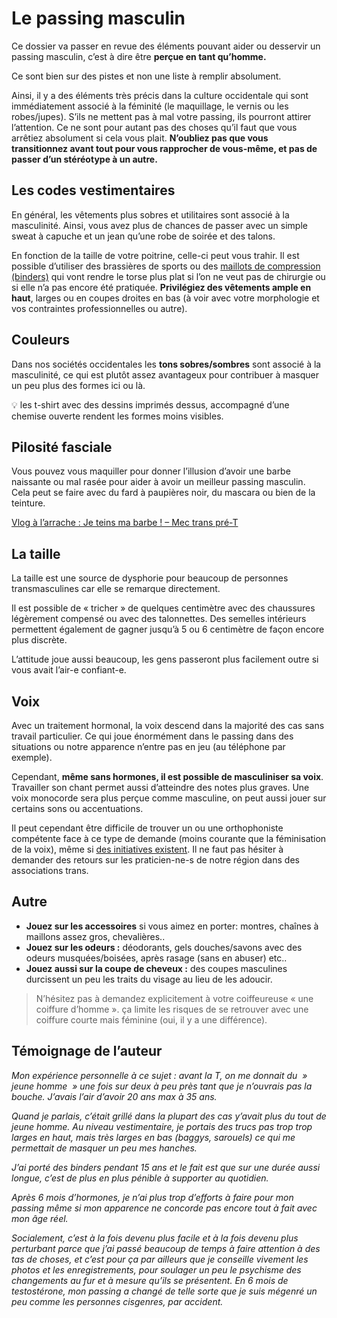 # Le passing masculin

Ce dossier va passer en revue des éléments pouvant aider ou desservir un passing masculin, c’est à dire être **perçue en tant qu’homme.**

Ce sont bien sur des pistes et non une liste à remplir absolument.

Ainsi, il y a des éléments très précis dans la culture occidentale qui sont immédiatement associé à la féminité (le maquillage, le vernis ou les robes/jupes). S’ils ne mettent pas à mal votre passing, ils pourront attirer l’attention. Ce ne sont pour autant pas des choses qu’il faut que vous arrêtiez absolument si cela vous plait. **N’oubliez pas que vous transitionnez avant tout pour vous rapprocher de vous-même, et pas de passer d’un stéréotype à un autre.**

## Les codes vestimentaires

En général, les vêtements plus sobres et utilitaires sont associé à la masculinité. Ainsi, vous avez plus de chances de passer avec un simple sweat à capuche et un jean qu’une robe de soirée et des talons.

En fonction de la taille de votre poitrine, celle-ci peut vous trahir. Il est possible d’utiliser des brassières de sports ou des [maillots de compression (binders)](https://wikitrans.co/2018/08/19/comment-cacher-ma-poitrine/) qui vont rendre le torse plus plat si l’on ne veut pas de chirurgie ou si elle n’a pas encore été pratiquée. **Privilégiez des vêtements ample en haut**, larges ou en coupes droites en bas (à voir avec votre morphologie et vos contraintes professionnelles ou autre).

## Couleurs

Dans nos sociétés occidentales les **tons sobres/sombres** sont associé à la masculinité, ce qui est plutôt assez avantageux pour contribuer à masquer un peu plus des formes ici ou là.

💡 les t-shirt avec des dessins imprimés dessus, accompagné d’une chemise ouverte rendent les formes moins visibles.

## Pilosité fasciale

Vous pouvez vous maquiller pour donner l’illusion d’avoir une barbe naissante ou mal rasée pour aider à avoir un meilleur passing masculin.  
Cela peut se faire avec du fard à paupières noir, du mascara ou bien de la teinture.  
  
[Vlog à l’arrache : Je teins ma barbe ! – Mec trans pré-T](https://www.youtube.com/watch?v=_Q1rnSs-KUs&t=)

## La taille

La taille est une source de dysphorie pour beaucoup de personnes transmasculines car elle se remarque directement.  

Il est possible de « tricher » de quelques centimètre avec des chaussures légèrement compensé ou avec des talonnettes. Des semelles intérieurs permettent également de gagner jusqu’à 5 ou 6 centimètre de façon encore plus discrète.

L’attitude joue aussi beaucoup, les gens passeront plus facilement outre si vous avait l’air-e confiant-e.

## Voix

Avec un traitement hormonal, la voix descend dans la majorité des cas sans travail particulier. Ce qui joue énormément dans le passing dans des situations ou notre apparence n’entre pas en jeu (au téléphone par exemple).

Cependant, **même sans hormones, il est possible de masculiniser sa voix**. Travailler son chant permet aussi d’atteindre des notes plus graves. Une voix monocorde sera plus perçue comme masculine, on peut aussi jouer sur certains sons ou accentuations.

Il peut cependant être difficile de trouver un ou une orthophoniste compétente face à ce type de demande (moins courante que la féminisation de la voix), même si [des initiatives existent](https://www.instagram.com/transphonie/?utm_medium=copy_link). Il ne faut pas hésiter à demander des retours sur les praticien-ne-s de notre région dans des associations trans.

## Autre

- **Jouez sur les accessoires** si vous aimez en porter: montres, chaînes à maillons assez gros, chevalières..
- **Jouez sur les odeurs :** déodorants, gels douches/savons avec des odeurs musquées/boisées, après rasage (sans en abuser) etc..
- **Jouez aussi sur la coupe de cheveux :** des coupes masculines durcissent un peu les traits du visage au lieu de les adoucir.

> N’hésitez pas à demandez explicitement à votre coiffeureuse « une coiffure d’homme ». ça limite les risques de se retrouver avec une coiffure courte mais féminine (oui, il y a une différence).

## Témoignage de l’auteur

_Mon expérience personnelle à ce sujet : avant la T, on me donnait du  » jeune homme  » une fois sur deux à peu près tant que je n’ouvrais pas la bouche. J’avais l’air d’avoir 20 ans max à 35 ans._

_Quand je parlais, c’était grillé dans la plupart des cas y’avait plus du tout de jeune homme. Au niveau vestimentaire, je portais des trucs pas trop trop larges en haut, mais très larges en bas (baggys, sarouels) ce qui me permettait de masquer un peu mes hanches._

_J’ai porté des binders pendant 15 ans et le fait est que sur une durée aussi longue, c’est de plus en plus pénible à supporter au quotidien._ 

_Après 6 mois d’hormones, je n’ai plus trop d’efforts à faire pour mon passing même si mon apparence ne concorde pas encore tout à fait avec mon âge réel._

_Socialement, c’est à la fois devenu plus facile et à la fois devenu plus perturbant parce que j’ai passé beaucoup de temps à faire attention à des tas de choses, et c’est pour ça par ailleurs que je conseille vivement les photos et les enregistrements, pour soulager un peu le psychisme des changements au fur et à mesure qu’ils se présentent. En 6 mois de testostérone, mon passing a changé de telle sorte que je suis mégenré un peu comme les personnes cisgenres, par accident._